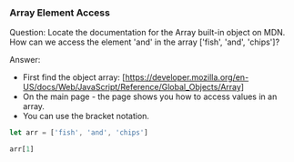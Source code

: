 


### Array Element Access

Question: Locate the documentation for the Array built-in object on MDN. How can we access the element 'and' in the array ['fish', 'and', 'chips']?

Answer:

* First find the object array: [https://developer.mozilla.org/en-US/docs/Web/JavaScript/Reference/Global_Objects/Array]
* On the main page - the page shows you how to access values in an array.
* You can use the bracket notation.

```javascript
let arr = ['fish', 'and', 'chips']

arr[1]
```